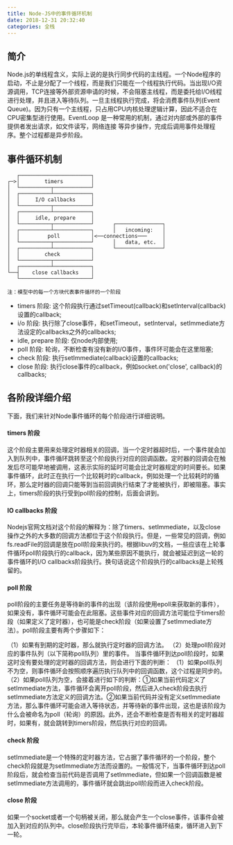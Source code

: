 ```yaml
---
title: Node-JS中的事件循环机制
date: 2018-12-31 20:32:40
categories: 全栈
---
```


## 简介
Node.js的单线程含义，实际上说的是执行同步代码的主线程。一个Node程序的启动，不止是分配了一个线程，而是我们只能在一个线程执行代码。当出现I/O资源调用，TCP连接等外部资源申请的时候，不会阻塞主线程，而是委托给I/O线程进行处理，并且进入等待队列。一旦主线程执行完成，将会消费事件队列(Event Queue)。因为只有一个主线程，只占用CPU内核处理逻辑计算，因此不适合在CPU密集型进行使用。EventLoop 是一种常用的机制，通过对内部或外部的事件提供者发出请求，如文件读写，网络连接 等异步操作，完成后调用事件处理程序。整个过程都是异步阶段。

## 事件循环机制

```
   ┌───────────────────────┐
┌─>│        timers         │
│  └──────────┬────────────┘
│  ┌──────────┴────────────┐
│  │     I/O callbacks     │
│  └──────────┬────────────┘
│  ┌──────────┴────────────┐
│  │     idle, prepare     │
│  └──────────┬────────────┘      ┌───────────────┐
│  ┌──────────┴────────────┐      │   incoming:   │
│  │         poll          │<──connections───     │
│  └──────────┬────────────┘      │   data, etc.  │
│  ┌──────────┴────────────┐      └───────────────┘
│  │        check          │
│  └──────────┬────────────┘
│  ┌──────────┴────────────┐
└──┤    close callbacks    │
   └───────────────────────┘
   
注：模型中的每一个方块代表事件循环的一个阶段
```

- timers 阶段: 这个阶段执行通过setTimeout(callback)和setInterval(callback)设置的callback;
- i/o 阶段: 执行除了close事件，和setTimeout，setInterval，setImmediate方法设定的callbacks之外的callbacks;
- idle, prepare 阶段: 仅node内部使用;
- poll 阶段: 轮询，不断检查有没有新的I/O事件，事件环可能会在这里阻塞;
- check 阶段: 执行setImmediate(callback)设置的callbacks;
- close 阶段: 执行close事件的callback，例如socket.on('close', callback)的callbacks;

## 各阶段详细介绍
下面，我们来针对Node事件循环的每个阶段进行详细说明。

#### timers 阶段
这个阶段主要用来处理定时器相关的回调，当一个定时器超时后，一个事件就会加入到队列中，事件循环跳转至这个阶段执行对应的回调函数。定时器的回调会在触发后尽可能早地被调用，这表示实际的延时可能会比定时器规定的时间要长。如果事件循环，此时正在执行一个比较耗时的callback，例如处理一个比较耗时的循环，那么定时器的回调只能等到当前回调执行结束了才能被执行，即被阻塞。事实上，timers阶段的执行受到poll阶段的控制，后面会讲到。

#### IO callbacks 阶段
Nodejs官网文档对这个阶段的解释为：除了timers、setImmediate，以及close操作之外的大多数的回调方法都位于这个阶段执行。但是，一些常见的回调，例如fs.readFile的回调是放在poll阶段来执行的。根据libuv的文档，一些应该在上轮事件循环poll阶段执行的callback，因为某些原因不能执行，就会被延迟到这一轮的事件循环的I/O callbacks阶段执行。换句话说这个阶段执行的callbacks是上轮残留的。

#### poll 阶段
poll阶段的主要任务是等待新的事件的出现（该阶段使用epoll来获取新的事件），如果没有，事件循环可能会在此阻塞。这些事件对应的回调方法可能位于timers阶段（如果定义了定时器），也可能是check阶段（如果设置了setImmediate方法）。poll阶段主要有两个步骤如下：

（1）如果有到期的定时器，那么就执行定时器的回调方法。
（2）处理poll阶段对应的事件队列（以下简称poll队列）里的事件。
当事件循环到达poll阶段时，如果这时没有要处理的定时器的回调方法，则会进行下面的判断：
（1）如果poll队列不为空，则事件循环会按照顺序遍历执行队列中的回调函数，这个过程是同步的。
（2）如果poll队列为空，会接着进行如下的判断：①如果当前代码定义了setImmediate方法，事件循环会离开poll阶段，然后进入check阶段去执行setImmediate方法定义的回调方法。②如果当前代码并没有定义setImmediate方法，那么事件循环可能会进入等待状态，并等待新的事件出现，这也是该阶段为什么会被命名为poll（轮询）的原因。此外，还会不断检查是否有相关的定时器超时，如果有，就会跳转到timers阶段，然后执行对应的回调。

#### check 阶段
setImmediate是一个特殊的定时器方法，它占据了事件循环的一个阶段，整个check阶段就是为setImmediate方法而设置的。一般情况下，当事件循环到达poll阶段后，就会检查当前代码是否调用了setImmediate，但如果一个回调函数是被setImmediate方法调用的，事件循环就会跳出poll阶段而进入check阶段。

#### close 阶段
如果一个socket或者一个句柄被关闭，那么就会产生一个close事件，该事件会被加入到对应的队列中。close阶段执行完毕后，本轮事件循环结束，循环进入到下一轮。

